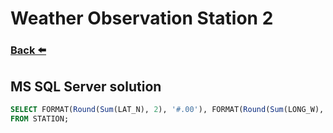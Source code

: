 
# Weather Observation Station 2
### [Back ⬅️](README.md)

## **MS SQL Server** solution

```sql
SELECT FORMAT(Round(Sum(LAT_N), 2), '#.00'), FORMAT(Round(Sum(LONG_W), 2), '#.00')
FROM STATION;
```
